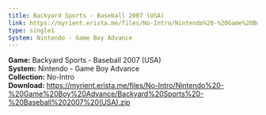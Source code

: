 ```yaml
---
title: Backyard Sports - Baseball 2007 (USA)
link: https://myrient.erista.me/files/No-Intro/Nintendo%20-%20Game%20Boy%20Advance/Backyard%20Sports%20-%20Baseball%202007%20(USA).zip
type: single1
System: Nintendo - Game Boy Advance
---
```

<b>Game:</b> Backyard Sports - Baseball 2007 (USA)<br>
<b>System:</b> Nintendo - Game Boy Advance<br>
<b>Collection:</b> No-Intro<br>
<b>Download:</b> https://myrient.erista.me/files/No-Intro/Nintendo%20-%20Game%20Boy%20Advance/Backyard%20Sports%20-%20Baseball%202007%20(USA).zip